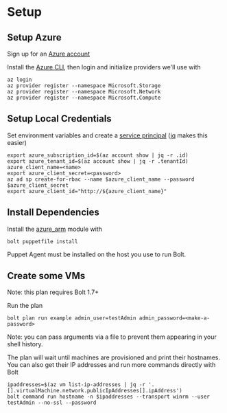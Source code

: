 # Setup

## Setup Azure
Sign up for an [Azure account](https://azure.microsoft.com/free/)

Install the [Azure CLI](https://azure.microsoft.com/documentation/articles/xplat-cli-install/), then login and initialize providers we'll use with
```
az login
az provider register --namespace Microsoft.Storage
az provider register --namespace Microsoft.Network
az provider register --namespace Microsoft.Compute
```

## Setup Local Credentials
Set environment variables and create a [service principal](https://docs.microsoft.com/en-us/cli/azure/create-an-azure-service-principal-azure-cli?view=azure-cli-latest) ([jq](https://stedolan.github.io/jq/) makes this easier)
```
export azure_subscription_id=$(az account show | jq -r .id)
export azure_tenant_id=$(az account show | jq -r .tenantId)
azure_client_name=<name>
export azure_client_secret=<password>
az ad sp create-for-rbac --name $azure_client_name --password $azure_client_secret
export azure_client_id="http://${azure_client_name}"
```

## Install Dependencies
Install the [azure_arm](https://forge.puppet.com/puppetlabs/azure_arm) module with
```
bolt puppetfile install
```

Puppet Agent must be installed on the host you use to run Bolt.

## Create some VMs

Note: this plan requires Bolt 1.7+

Run the plan
```
bolt plan run example admin_user=testAdmin admin_password=<make-a-password>
```

Note: you can pass arguments via a file to prevent them appearing in your shell history.

The plan will wait until machines are provisioned and print their hostnames. You can also get their IP addresses and run more commands directly with Bolt
```
ipaddresses=$(az vm list-ip-addresses | jq -r '.[].virtualMachine.network.publicIpAddresses[].ipAddress')
bolt command run hostname -n $ipaddresses --transport winrm --user testAdmin --no-ssl --password
```
